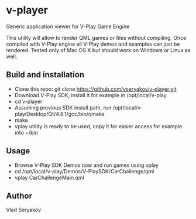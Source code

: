 v-player
========

Generic application viewer for V-Play Game Engine

This utility will allow to render QML games or files without compiling. 
Once compiled with V-Play engine all V-Play demos and examples can just
be rendered. Tested only of Mac OS X but should work on Windows or Linux
as well.

## Build and installation

- Clone this repo: git clone https://github.com/vseryakov/v-player.git
- Download V-Play SDK, install it for example in /opt/local/v-play
- cd v-player
- Assuming previous SDK install path, run /opt/local/v-play/Desktop/Qt/4.8.1/gcc/bin/qmake
- make
- vplay utility is ready to be used, copy it for easier access for example into ~/bin

## Usage

- Browse V-Play SDK Demos now and run games using vplay
- cd /opt/local/v-play/Demos/V-PlaySDK/CarChallenge/qml
- vplay CarChallengeMain.qml

## Author
Vlad Seryakov






